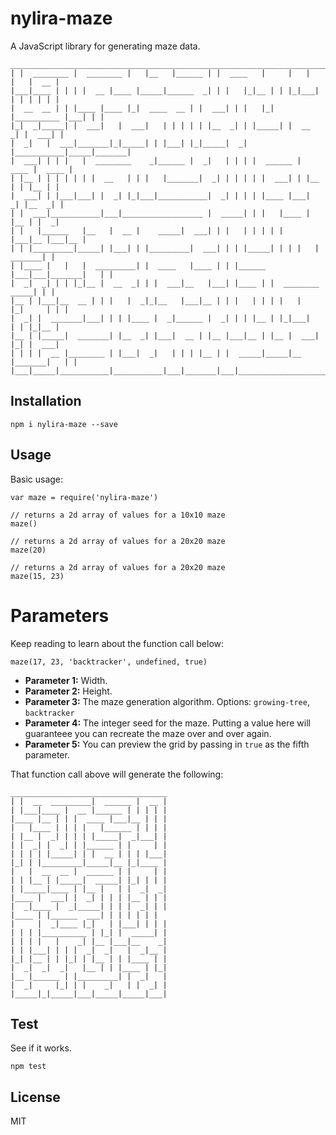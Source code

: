 # nylira-maze

A JavaScript library for generating maze data.

    _________________________________________________________________________________
    | |  ________ |  ________ |   |__   |______ | |  ____   |     |   |   |   |  __ |
    |___|____ | | | |  __ |____ |_____|______  _| | |   |_|__ | | |_|___| | | | | | |
    |  __  __ | | |____ |____ |_|  ____  __ | |  ___| | |   |_| |__________ |___| | |
    |_|  _|_____| |  ___|   |  ___|   | | | | | |__  _| | |_____| |  __  _| |  ___| |
    |  _|   |  ___|_______|_|_____| | |___| |_|_____|  _| |___________|_____|_______|
    |  ___| | | |   |  ________    _|______ |  _|   | | | |  ______ |  ____ |  ____ |
    | |__ | | | | | | |  __   | | |   |_______|  _| | | | | |  ___| | |__ | | |__ | |
    |  ___| | |___|___| |  _| |_|___|___________|  _| | | | |____ |___|  _| |__  _| |
    | |  ___|___________|___|__________________ |  _____| | |   |____ |   |__ | |  _|
    | |   |______   |__   |  __ |    _____|  ___| | |   | | | | |   |___|__ |___|__ |
    | | |_________|_____| |___| | |_________|  ___| | | |_____| | | |   |  _______| |
    | |____ |   |   |  _________| |  ____   |____ | | |______ |___|___|_______|   | |
    |  _|  _| | | |_|__ |  __  _| | |  ___|__   |___| |____ | |  ________  _____| | |
    |__ | |___|__  __ | | |   |  _|_|__   |___|__ | | |   | | | |   |   |_|     | | |
    |  _| |  _______|___| | | |____ |  _|______ |  _| | | |__ | |_|___|   | | |_|__ |
    |__ | |_____|  _______| |__  _| |___|  __ | |__ |___|__ | |__ |  ___| |_| |  ___|
    | | | |  __ |________ | |___|  _|   | | | |__ | |  _____|_____|__ |_______|   | |
    |___|_____|___________|___________|___|_______|___|_________________________|___|

## Installation

    npm i nylira-maze --save

## Usage

Basic usage:

    var maze = require('nylira-maze')

    // returns a 2d array of values for a 10x10 maze
    maze()

    // returns a 2d array of values for a 20x20 maze
    maze(20)

    // returns a 2d array of values for a 20x20 maze
    maze(15, 23)

# Parameters

Keep reading to learn about the function call below: 

    maze(17, 23, 'backtracker', undefined, true)

* **Parameter 1:** Width.
* **Parameter 2:** Height.
* **Parameter 3:** The maze generation algorithm. Options: `growing-tree`, `backtracker`
* **Parameter 4:** The integer seed for the maze. Putting a value here will guaranteee you can recreate the maze over and over again.
* **Parameter 5:** You can preview the grid by passing in `true` as the fifth parameter.

That function call above will generate the following:

    ___________________________________
    | |  __  _________|  ______ |  __ |
    | |___|____ |  __ |______ | | | | |
    |____ |__ | | |  ____ |___|__ | | |
    |   |____ | | | |   |______ | | | |
    | |__ |  _| | | | |_____|  _|___| |
    | |  _| |  _| | |______ | |     | |
    | | | | |_____| | |  __ | | | |___|
    |_| | |_________|_____|__ |_|____ |
    |   |  __  __ |  ______ | |     | |
    | | |__ | |_____|  _____| |_| | | |
    | |_____|____ | |__ |   | |  _|  _|
    |____ |  ___| |  _| | | | |__ | | |
    |  _|____ |  _|_____| | | |  _| | |
    |____ | |______  ___| | | | | | |
    |     |  _|____ |_|   | |___| | | |
    | | | |__________ | |_| |  _____| |
    | | | |   |    _| |__ |___|__    _|
    | | |___| | | |  _|  _|   |  _|__ |
    |_| |__ | | |_| | |__ | | |____ | |
    |  _|  _|  _|   |__ | | |____ | |_|
    |__ |______ | |_________| |  _|   |
    |  _|     |_| | |    _|   | |  _| |
    |_____|_|_____|___|_____|_____|___|

## Test

See if it works.

    npm test

## License

MIT
